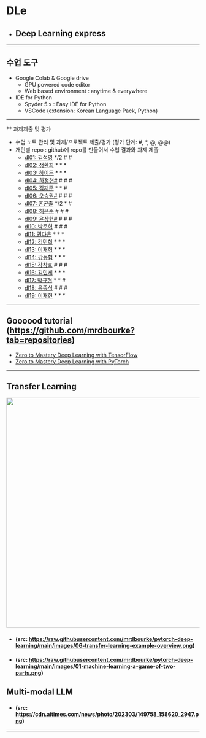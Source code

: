 # DLe
- ## Deep Learning express
---
## 수업 도구
* Google Colab & Google drive
  - GPU powered code editor
  - Web based environment : anytime & everywhere
* IDE for Python
  - Spyder 5.x : Easy IDE for Python
  - VSCode (extension: Korean Language Pack, Python)
---  

** 과제제출 및 평가
- 수업 노트 관리 및 과제/프로젝트 제출/평가 (평가 단계: #, *, @, @@)
- 개인별 repo : github에 repo를 만들어서 수업 결과와 과제 제출                
  * [dl01: 김석영](https://github.com/cheesedog-paradise/dl01) */2 # #
  * [dl02: 정환희](https://github.com/alemskdlt/dl02) * * *
  * [dl03: 하이든](https://github.com/HayDen-Gonne/dl03) * * *
  * [dl04: 하정현#]() # # #
  * [dl05: 김재준](https://github.com/jaejun22/dl05) * * #
  * [dl06: 오승권#]() # # #
  * [dl07: 혼곤졸](https://github.com/20211527/dl07) */2 * #
  * [dl08: 허은준](https://github.com/kukichocollis/dl08) # # #
  * [dl09: 윤상현#]() # # #
  * [dl10: 박준혁](https://github.com/20212609/dl10) # # #
  * [dl11: 권다은](https://github.com/daeunkk/dl11) * * *
  * [dl12: 김민혁](https://github.com/JerryK97/dl12) * * *
  * [dl13: 이재혁](https://github.com/jae-hyuck/dl13) * * *
  * [dl14: 강동협](https://github.com/Hyup98/DL14) * * *
  * [dl15: 강창호](https://github.com/Kangchangho1234/dl15) # # #
  * [dl16: 김민제](https://github.com/mixhub10/dl16) * * *
  * [dl17: 박규현](https://github.com/Park20182618/dl17) * * #
  * [dl18: 윤종식](https://github.com/jongsik22/dl18) # # #
  * [dl19: 이재현](https://github.com/iamgus123/dl19) * * *
  
---
## Goooood tutorial (https://github.com/mrdbourke?tab=repositories)  
- [Zero to Mastery Deep Learning with TensorFlow](https://github.com/mrdbourke/tensorflow-deep-learning)
- [Zero to Mastery Deep Learning with PyTorch](https://github.com/mrdbourke/pytorch-deep-learning)
---
## Transfer Learning 
<img src="https://github.com/mrdbourke/pytorch-deep-learning/raw/main/images/06-transfer-learning-example-overview.png" width=900 height=600>  

- #### (src: https://raw.githubusercontent.com/mrdbourke/pytorch-deep-learning/main/images/06-transfer-learning-example-overview.png)  
- #### (src: https://raw.githubusercontent.com/mrdbourke/pytorch-deep-learning/main/images/01-machine-learning-a-game-of-two-parts.png)

## Multi-modal LLM  
- #### (src: https://cdn.aitimes.com/news/photo/202303/149758_158620_2947.png)  

---
